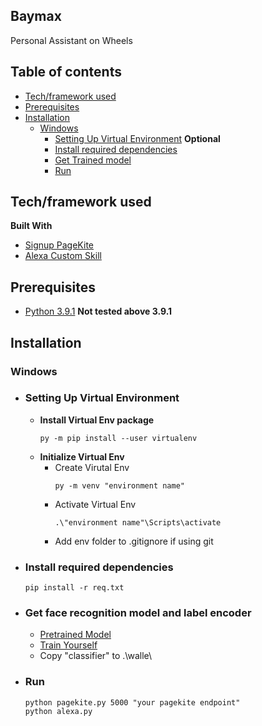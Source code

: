 ## Baymax
Personal Assistant on Wheels

## Table of contents
- [Tech/framework used](#Tech/framework-used)
- [Prerequisites](#Prerequisites)
- [Installation](#Installation)
   - [Windows](#Windows)
      - [Setting Up Virtual Environment](#Setting-Up-Virtual-Environment) <b>Optional</b>
      - [Install required dependencies](#Install-required-dependencies)
      - [Get Trained model](#Get-face-recognition-model-and-label-encoder)
      - [Run](#Run)

## Tech/framework used
<b>Built With</b>
* [Signup PageKite](http://pagekite.net/)
* [Alexa Custom Skill](https://developer.amazon.com/en-US/alexa)

## Prerequisites
- [Python 3.9.1](https://www.python.org/downloads/release/python-391/) <b>Not tested above 3.9.1 </b>

## Installation
### Windows
*  ### Setting Up Virtual Environment
   *  <b>Install Virtual Env package </b>
       ```
       py -m pip install --user virtualenv
       ```
   *  <b>Initialize Virtual Env </b>   
      *  Create Virutal Env 
         ```
         py -m venv "environment name"
         ```
      *  Activate Virtual Env 
         ```
         .\"environment name"\Scripts\activate
         ```
      *  Add env folder to .gitignore if using git
* ### Install required dependencies
   ```
   pip install -r req.txt  
   ```
* ### Get face recognition model and label encoder
   - [Pretrained Model](https://github.com/pratikksahu/walle/tree/recognizer)
   - [Train Yourself](https://github.com/pratikksahu/walle/tree/train_model)
   - Copy "classifier" to .\walle\

* ### Run
   ```
   python pagekite.py 5000 "your pagekite endpoint"
   python alexa.py
   ```
   
   
